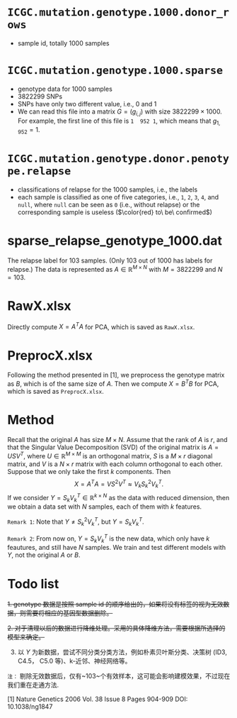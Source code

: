 
# `ICGC.mutation.genotype.1000.donor_rows`
- sample id, totally $1000$ samples

# `ICGC.mutation.genotype.1000.sparse`
- genotype data for $1000$ samples
- $3822299$ SNPs
- SNPs have only two different value, i.e., $0$ and $1$
- We can read this file into a matrix $G= (g_{i, j})$ with size $3822299 \times 1000$. For example, the first line of this file is `1  952 1`, which means that $g_{1, 952} = 1$.

# `ICGC.mutation.genotype.donor.penotype.relapse`

- classifications of relapse for the $1000$ samples, i.e., the labels
- each sample is classified as one of five categories, i.e., `1`, `2`, `3`, `4`, and `null`, where `null` can be seen as `0` (i.e., without relapse) or the corresponding sample is useless ($\color{red} to\ be\ confirmed$)

# sparse_relapse_genotype_1000.dat
The relapse label for $103$ samples. (Only $103$ out of $1000$ has labels for relapse.) The data is represented as $A\in\mathbb{R}^{M\times N}$ with $M=3822299$ and $N=103$.

# RawX.xlsx
Directly compute $X = A^TA$ for PCA, which is saved as `RawX.xlsx`.

# PreprocX.xlsx
Following the method presented in [1], we preprocess the genotype matrix as $B$, which is of the same size of $A$. Then we compute $X = B^TB$ for PCA, which is saved as `PreprocX.xlsx`.


# Method

Recall that the original $A$ has size $M\times N$. Assume that the rank of $A$ is $r$, and that the Singular Value Decomposition (SVD) of the original matrix is $A = USV^T$, where $U\in\mathbb{R}^{M\times M}$ is an orthogonal matrix, $S$ is a $M\times r$ diagonal matrix, and $V$ is a $N\times r$ matrix with each column orthogonal to each other. Suppose that we only take the first $k$ components. Then $$X  = A^TA = VS^2V^T \approx V_k S_k^2V_k^T.$$ If we consider $Y = S_kV_k^T\in \mathbb{R}^{k\times N}$ as the data with reduced dimension, then we obtain a data set with $N$ samples, each of them with $k$ features.

`Remark 1`: Note that $Y\neq S_k^2V_k^T$, but $Y = S_kV_k^T$.

`Remark 2`: From now on, $Y = S_kV_k^T$ is the new data, which only have $k$ feautures, and still have $N$ samples. We train and test different models with $Y$, not the original $A$ or $B$.

# Todo list

~~1. genotype 数据是按照 sample id 的顺序给出的，如果将没有标签的视为无效数据，则需要将相应的基因型数据删除。~~

~~2. 对于清理以后的数据进行降维处理。采用的具体降维方法，需要根据所选择的模型来确定。~~

3. 以 $Y$ 为新数据，尝试不同分类分类方法，例如朴素贝叶斯分类、决策树 (ID3, C4.5， C5.0 等)、k-近邻、神经网络等。

`注：`  剔除无效数据后，仅有~103~个有效样本，这可能会影响建模效果，不过现在我们重在走通方法.

[1] Nature Genetics 2006 Vol. 38 Issue 8 Pages 904-909 DOI: 10.1038/ng1847